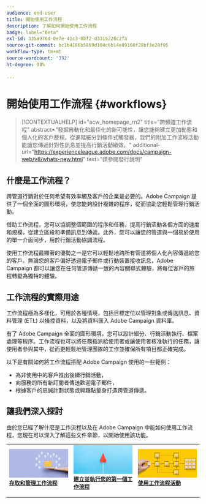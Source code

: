 ```yaml
---
audience: end-user
title: 開始使用工作流程
description: 了解如何開始使用工作流程
badge: label="Beta"
exl-id: 3358976d-0e7e-41c3-8bf2-d3315226c2fa
source-git-commit: bc1b4186b5869d104c6b14e09160f28bf3e28f95
workflow-type: tm+mt
source-wordcount: '392'
ht-degree: 98%

---
```


# 開始使用工作流程 {#workflows}

>[!CONTEXTUALHELP]
>id="acw_homepage_rn2"
>title="跨頻道工作流程"
>abstract="發掘自動化和最佳化的新可能性，讓您能夠建立更加動態和個人化的客戶歷程。從進階細分到條件式觸發器，我們的附加工作流程活動能讓您傳遞針對性訊息並提高行銷活動績效。"
>additional-url="https://experienceleague.adobe.com/docs/campaign-web/v8/whats-new.html" text="請參閱發行說明"


## 什麼是工作流程？

跨管道行銷對於任何希望有效率觸及客戶的企業是必要的。Adobe Campaign 提供了一個全面的圖形環境，使您能夠設計複雜的程序，從而協助您輕鬆管理行銷活動。

借助工作流程，您可以協調整個範圍的程序和任務，提高行銷活動各個方面的速度和規模，從建立區段和準備訊息到傳遞。此外，您可以讓您的管道與一個易於使用的單一介面同步，用於行銷活動協調流程。

使用工作流程最顯著的優勢之一是它可以輕鬆地跨所有管道將個人化內容傳遞給您的客戶。無論您的客戶偏好透過電子郵件或行動裝置接收訊息，Adobe Campaign 都可以讓您在任何管道傳遞一致的內容關聯式體驗，將每位客戶的旅程轉變為獨特的體驗。

## 工作流程的實際用途

工作流程極為多樣化，可用於各種情境，包括目標定位以管理對象或傳送訊息、資料管理 (ETL) 以操控資料，以及將資料匯入 Adobe Campaign 資料庫。

有了 Adobe Campaign 全面的圖形環境，您可以設計細分、行銷活動執行、檔案處理等程序。工作流程也可以將任務指派給使用者或讓使用者核准執行的任務，讓使用者參與其中，從而更輕鬆地管理團隊的工作並確保所有項目都正確完成。

以下是有關如何將工作流程搭配 Adobe Campaign 使用的一些範例：

* 為非使用中的客戶推出後續行銷活動，
* 向服務的所有新訂閱者傳送歡迎電子郵件，
* 根據客戶的忠誠計劃狀態或興趣點量身打造跨管道傳遞。

## 讓我們深入探討

由於您已經了解什麼是工作流程以及在 Adobe Campaign 中能如何使用工作流程，您現在可以深入了解這些文件章節，以開始使用該功能。

<table style="table-layout:fixed"><tr style="border: 0;">
<td>
<a href="access-monitor.md">
<img alt="存取並管理工作流程" src="assets/do-not-localize/workflow-access.jpeg">
</a>
<div>
<a href="access-monitor.md"><strong>存取和管理工作流程</strong></a>
</div>
<p>
</td>
<td>
<a href="create-workflow.md">
<img alt="銷售機會" src="assets/do-not-localize/workflow-create.jpeg">
</a>
<div><a href="create-workflow.md"><strong>建立並執行您的第一個工作流程</strong>
</div>
<p>
</td>
<td>
<a href="activities/about-activities.md">
<img alt="不常使用" src="assets/do-not-localize/workflow-activities.jpeg">
</a>
<div>
<a href="activities/about-activities.md"><strong>使用工作流程活動</strong></a>
</div>
<p></td>
</tr></table>
